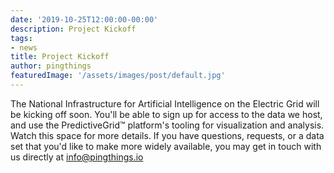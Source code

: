 ```yaml
---
date: '2019-10-25T12:00:00-00:00'
description: Project Kickoff
tags:
- news
title: Project Kickoff
author: pingthings
featuredImage: '/assets/images/post/default.jpg'
---
```


The National Infrastructure for Artificial Intelligence on the Electric Grid will be kicking off soon. You'll be able to sign up for access to the data we host, and use the PredictiveGrid™ platform's tooling for visualization and analysis. Watch this space for more details. If you have questions, requests, or a data set that you'd like to make more widely available, you may get in touch with us directly at info@pingthings.io
